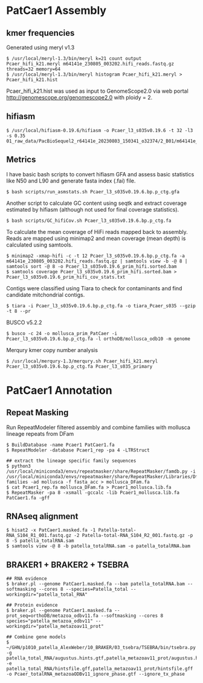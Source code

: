 # PatCaer1 Assembly

## kmer frequencies

Generated using meryl v1.3

```
$ /usr/local/meryl-1.3/bin/meryl k=21 count output Pcaer_hifi_k21.meryl m64141e_230805_003202.hifi_reads.fastq.gz threads=32 memory=64
$ /usr/local/meryl-1.3/bin/meryl histogram Pcaer_hifi_k21.meryl > Pcaer_hifi_k21.hist
```
Pcaer_hifi_k21.hist was used as input to GenomeScope2.0 via web portal http://genomescope.org/genomescope2.0 with ploidy = 2.

## hifiasm

```
$ /usr/local/hifiasm-0.19.6/hifiasm -o Pcaer_l3_s035v0.19.6 -t 32 -l3 -s 0.35 01_raw_data/PacBioSequel2_r64141e_20230803_150341_o32374/2_B01/m64141e_230805_003202.hifi_reads.fastq.gz
```

## Metrics

I have basic bash scripts to convert hifiasm GFA and assess basic statistics like N50 and L90 and generate fasta index (.fai) file.

```
$ bash scripts/run_asmstats.sh Pcaer_l3_s035v0.19.6.bp.p_ctg.gfa
```

Another script to calculate GC content using seqtk and extract coverage estimated by hifiasm (although not used for final coverage statistics).

```
$ bash scripts/GC_hifiCov.sh Pcaer_l3_s035v0.19.6.bp.p_ctg.fa
```

To calculate the mean coverage of HiFi reads mapped back to assembly. Reads are mapped using minimap2 and mean coverage (mean depth) is calculated using samtools. 

```
$ minimap2 -xmap-hifi -c -t 12 Pcaer_l3_s035v0.19.6.bp.p_ctg.fa -a m64141e_230805_003202.hifi_reads.fastq.gz | samtools view -b -@ 8 | samtools sort -@ 8 -o Pcaer_l3_s035v0.19.6_prim_hifi.sorted.bam
$ samtools coverage Pcaer_l3_s035v0.19.6_prim_hifi.sorted.bam > Pcaer_l3_s035v0.19.6_prim_hifi_cov_stats.txt
```

Contigs were classified using Tiara to check for contaminants and find candidate mitchondrial contigs.

```
$ tiara -i Pcaer_l3_s035v0.19.6.bp.p_ctg.fa -o tiara_Pcaer_s035 --gzip -t 8 --pr
```

BUSCO v5.2.2 

```
$ busco -c 24 -o mollusca_prim_PatCaer -i Pcaer_l3_s035v0.19.6.bp.p_ctg.fa -l orthoDB/mollusca_odb10 -m genome
```

Merqury kmer copy number analysis

```
$ /usr/local/merqury-1.3/merqury.sh Pcaer_hifi_k21.meryl Pcaer_l3_s035v0.19.6.bp.p_ctg.fa Pcaer_l3_s035_primary
```

# PatCaer1 Annotation

## Repeat Masking

Run RepeatModeler filtered assembly and combine families with mollusca lineage repeats from DFam

```
$ BuildDatabase -name Pcaer1 PatCaer1.fa
$ RepeatModeler -database Pcaer1_rep -pa 4 -LTRStruct 

## extract the lineage specific family sequences
$ python3 /usr/local/miniconda3/envs/repeatmasker/share/RepeatMasker/famdb.py -i /usr/local/miniconda3/envs/repeatmasker/share/RepeatMasker/Libraries/Dfam.h5 families -ad mollusca -f fasta_acc > mollusca_DFam.fa
$ cat Pcaer1_rep.fa mollusca_DFam.fa > Pcaer1_mollusca.lib.fa
$ RepeatMasker -pa 8 -xsmall -gccalc -lib Pcaer1_mollusca.lib.fa PatCaer1.fa -gff
```

## RNAseq alignment

```
$ hisat2 -x PatCaer1.masked.fa -1 Patella-total-RNA_S104_R1_001.fastq.gz -2 Patella-total-RNA_S104_R2_001.fastq.gz -p 8 -S patella_totalRNA.sam
$ samtools view -@ 8 -b patella_totalRNA.sam -o patella_totalRNA.bam
```

## BRAKER1 + BRAKER2 + TSEBRA

```
## RNA evidence
$ braker.pl --genome PatCaer1.masked.fa --bam patella_totalRNA.bam --softmasking --cores 8 --species=Patella_total --workingdir="patella_total_RNA"

## Protein evidence
$ braker.pl --genome PatCaer1.masked.fa --prot_seq=orthoDB/metazoa_odbv11.fa --softmasking --cores 8 species="patella_metazoa_odbv11" --workingdir="patella_metazoav11_prot"

## Combine gene models
$ ~/GHN/p1010_patella_AlexWeber/10_BRAKER/03_tsebra/TSEBRA/bin/tsebra.py -g patella_total_RNA/augustus.hints.gtf,patella_metazoav11_prot/augustus.hints.gtf -e patella_total_RNA/hintsfile.gff,patella_metazoav11_prot/hintsfile.gff -o Pcaer_totalRNA_metazoaODBv11_ignore_phase.gtf --ignore_tx_phase
```


